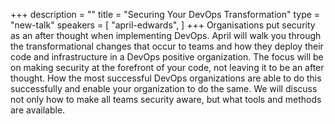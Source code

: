 +++
description = ""
title = "Securing Your DevOps Transformation"
type = "new-talk"
speakers = [
        "april-edwards",
]
+++
Organisations put security as an after thought when implementing DevOps. April will walk you through the transformational changes that occur to teams and how they deploy their code and infrastructure in a DevOps positive organization. The focus will be on making security at the forefront of your code, not leaving it to be an after thought. How the most successful DevOps organizations are able to do this successfully and enable your organization to do the same. We will discuss not only how to make all teams security aware, but what tools and methods are available.